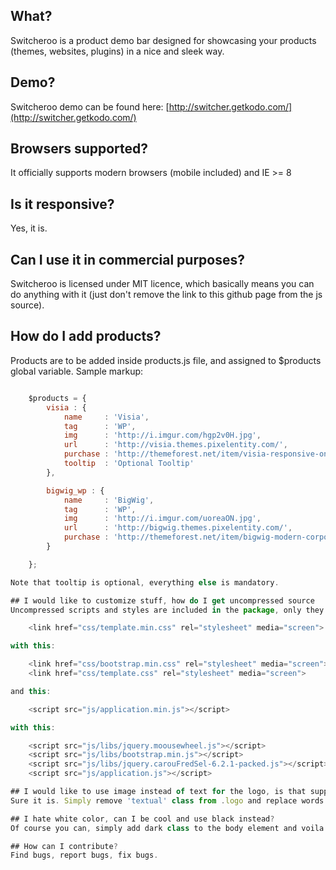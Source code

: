 ## What?
Switcheroo is a product demo bar designed for showcasing your products (themes, websites, plugins) in a nice and sleek way.

## Demo?
Switcheroo demo can be found here: [http://switcher.getkodo.com/](http://switcher.getkodo.com/)

## Browsers supported?
It officially supports modern browsers (mobile included) and IE >= 8

## Is it responsive?
Yes, it is.

## Can I use it in commercial purposes?
Switcheroo is licensed under MIT licence, which basically means you can do anything with it (just don't remove the link to this github page from the js source).

## How do I add products?
Products are to be added inside products.js file, and assigned to $products global variable. Sample markup:
```javascript

    $products = {
        visia : {
            name     : 'Visia',
            tag      : 'WP',
            img      : 'http://i.imgur.com/hgp2v0H.jpg',
            url      : 'http://visia.themes.pixelentity.com/',
            purchase : 'http://themeforest.net/item/visia-responsive-one-page-retina-wordpress-theme/5602067?ref=OriginalEXE',
            tooltip  : 'Optional Tooltip'
        },

        bigwig_wp : {
            name     : 'BigWig',
            tag      : 'WP',
            img      : 'http://i.imgur.com/uoreaON.jpg',
            url      : 'http://bigwig.themes.pixelentity.com/',
            purchase : 'http://themeforest.net/item/bigwig-modern-corporate-retina-wordpress-theme/5217458?ref=OriginalEXE'
        }

    };

Note that tooltip is optional, everything else is mandatory.

## I would like to customize stuff, how do I get uncompressed source
Uncompressed scripts and styles are included in the package, only they are not referenced. To use uncompressed scripts/styles, replace in your index.html this:

    <link href="css/template.min.css" rel="stylesheet" media="screen">

with this:

    <link href="css/bootstrap.min.css" rel="stylesheet" media="screen">
    <link href="css/template.css" rel="stylesheet" media="screen">

and this:

    <script src="js/application.min.js"></script>

with this:

    <script src="js/libs/jquery.moousewheel.js"></script>
    <script src="js/libs/bootstrap.min.js"></script>
    <script src="js/libs/jquery.carouFredSel-6.2.1-packed.js"></script>
    <script src="js/application.js"></script>

## I would like to use image instead of text for the logo, is that supported?
Sure it is. Simply remove 'textual' class from .logo and replace words with your image (optimal height is 60px).

## I hate white color, can I be cool and use black instead?
Of course you can, simply add dark class to the body element and voila.

## How can I contribute?
Find bugs, report bugs, fix bugs.